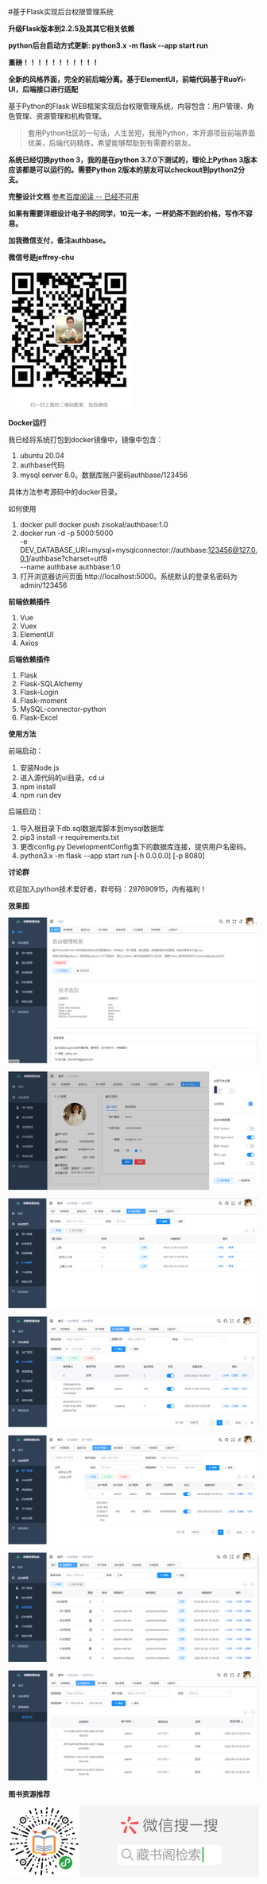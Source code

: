 #基于Flask实现后台权限管理系统

**升级Flask版本到2.2.5及其其它相关依赖**

**python后台启动方式更新: python3.x -m flask --app start run**

**重磅！！！！！！！！！！！**

**全新的风格界面，完全的前后端分离。基于ElementUI，前端代码基于RuoYi-UI，后端接口进行适配**

基于Python的Flask WEB框架实现后台权限管理系统，内容包含：用户管理、角色管理、资源管理和机构管理。

>套用Python社区的一句话，人生苦短，我用Python，本开源项目前端界面优美，后端代码精炼，希望能够帮助到有需要的朋友。

**系统已经切换python 3，我的是在python 3.7.0下测试的，理论上Python 3版本应该都是可以运行的。需要Python 2版本的朋友可以checkout到python2分支。**


**完整设计文档**
[参考百度阅读 -- 已经不可用](https://yuedu.baidu.com/ebook/8e8853732e60ddccda38376baf1ffc4fff47e278)

**如果有需要详细设计电子书的同学，10元一本，一杯奶茶不到的价格，写作不容易。**

**加我微信支付，备注authbase。**
   
**微信号是jeffrey-chu**

![微信号](doc/wx.png)

**Docker运行**

我已经将系统打包到docker镜像中，镜像中包含：
1. ubuntu 20.04
2. authbase代码
3. mysql server 8.0。数据库账户密码authbase/123456


具体方法参考源码中的docker目录。

如何使用

1. docker pull docker push zisokal/authbase:1.0
2. docker run -d -p 5000:5000 \
	-e DEV_DATABASE_URI=mysql+mysqlconnector://authbase:123456@127.0.0.1/authbase?charset=utf8 \
	--name authbase authbase:1.0
3. 打开浏览器访问页面 http://localhost:5000。系统默认的登录名密码为admin/123456



**前端依赖插件**

 1. Vue
 2. Vuex
 3. ElementUI
 4. Axios
 

**后端依赖插件**

 1. Flask
 2. Flask-SQLAlchemy
 3. Flask-Login
 4. Flask-moment
 5. MySQL-connector-python
 6. Flask-Excel

**使用方法**

前端启动：

1. 安装Node.js
2. 进入源代码的ui目录。cd ui
3. npm install
4. npm run dev

后端启动：

1. 导入根目录下db.sql数据库脚本到mysql数据库
2. pip3 install -r requirements.txt
3. 更改config.py DevelopmentConfig类下的数据库连接，提供用户名密码。
4. python3.x -m flask --app start run [-h 0.0.0.0] [-p 8080]
 
**讨论群**

欢迎加入python技术爱好者，群号码：297690915，内有福利！

**效果图**

![首页](doc/首页.png)

![个人中心](doc/个人中心.png)

![机构管理](doc/机构管理.png)

![角色管理](doc/角色管理.png)

![用户管理](doc/用户管理.png)

![资源管理](doc/资源管理.png)

![登录历史](doc/登录历史.png)

**图书资源推荐**

![小程序](doc/扫码_搜索联合传播样式-标准色版.png)